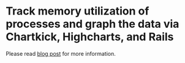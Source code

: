 # Track memory utilization of processes and graph the data via Chartkick, Highcharts, and Rails

Please read [blog post](http://ericlondon.com/2016/10/16/track-memory-utilization-of-processes-and-graph-the-data-via-chartkick-highcharts-and-rails.html) for more information.
